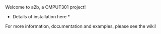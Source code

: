 


Welcome to a2b, a CMPUT301 project! 

* Details of installation here * 

For more information, documentation and examples, please see the wiki!
